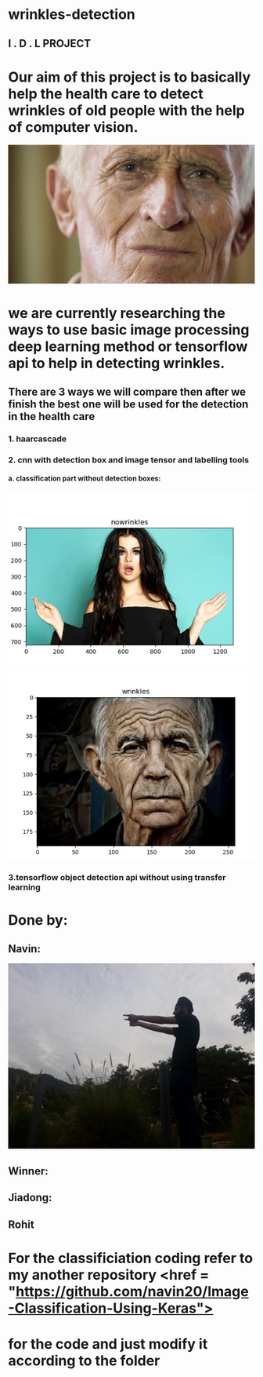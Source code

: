 # wrinkles-detection


          



##                               I .    D   .     L        PROJECT



# Our aim of this project is to basically help the health care to detect wrinkles of old people with the help of computer vision.


<img src = "screenshots/1.jpg">


# we are currently researching the ways to use basic image processing deep learning method or tensorflow api to help in detecting wrinkles.




## There are 3 ways we will compare then after we finish the best one will be used for the detection in the health care


### 1. haarcascade






### 2. cnn with detection box and image tensor and labelling tools
#### a. classification part without detection boxes:




<img src = "screenshots\nowrinkles.JPG">





<img src = "screenshots\checksss.JPG">














### 3.tensorflow object detection api without using transfer learning

































# Done by:

## Navin:




<img src = "screenshots\navin.jpg">




## Winner:













## Jiadong:











## Rohit






# For  the classificiation coding refer to my another repository  <href = "https://github.com/navin20/Image-Classification-Using-Keras">
# for the code and just modify it according to the folder








































































